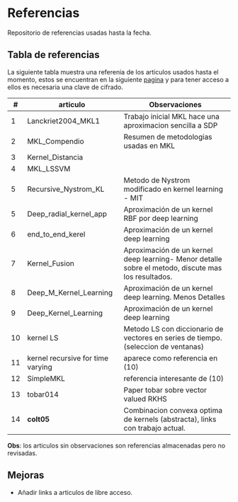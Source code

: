 # Referencias
Repositorio de referencias usadas hasta la fecha.

## Tabla de referencias

La siguiente tabla muestra una referenia de los articulos usados hasta el momento, estos se encuentran en la siguiente [pagina](https://mega.nz/#F!9BNS2TJR) y para tener acceso a ellos es necesaria una clave de cifrado.

|\#| articulo | Observaciones |
|---|---|---|
|1 | Lanckriet2004_MKL1 | Trabajo inicial MKL hace una aproximacion sencilla a SDP |
|2 | MKL_Compendio | Resumen de metodologias usadas en MKL |
|3  | Kernel_Distancia       |                                                           |
|4  | MKL_LSSVM              |                                                           |
|5  | Recursive_Nystrom_KL   | Metodo de Nystrom modificado en kernel learning - MIT     |
|5  | Deep_radial_kernel_app | Aproximación de un kernel RBF por deep learning           |
|6  | end_to_end_kerel       | Aproximación de un kernel deep learning                   |
|7  | Kernel_Fusion          | Aproximación de un kernel deep learning- Menor detalle sobre el metodo, discute mas los resultados. |
|8  | Deep_M_Kernel_Learning | Aproximación de un kernel deep learning. Menos Detalles   |
|9  | Deep_Kernel_Learning   | Aproximación de un kernel deep learning                   |
|10 | kernel LS | Metodo LS con diccionario de vectores en series de tiempo.(seleccion de ventanas) |
|11 | kernel recursive for time varying | aparece como referencia en (10)|
|12 | SimpleMKL | referencia interesante de (10)|
|13 | tobar014 | Paper tobar sobre vector valued RKHS |
|14 | **colt05** | Combinacion convexa optima de kernels (abstracta), links con trabajo actual. |

**Obs**: los articulos sin observaciones son referencias almacenadas pero no revisadas.

## Mejoras

* Añadir links a articulos de libre acceso.
